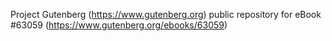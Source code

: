 Project Gutenberg (https://www.gutenberg.org) public repository for eBook #63059 (https://www.gutenberg.org/ebooks/63059)
